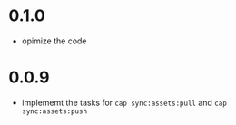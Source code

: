 # 0.1.0
* opimize the code

# 0.0.9
* implememt the tasks for `cap sync:assets:pull` and `cap sync:assets:push`
